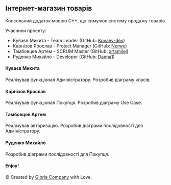 <h2>Інтернет-магазин товарів</h2>

Консольний додаток мовою С++, що симулює систему продажу товарів.

Учасники проекту:
- Куваєв Микита - Team Leader (GitHub: <a href="https://github.com/Kuvaev-dev">Kuvaev-dev</a>)
- Карнізов Ярослав - Project Manager (GitHub: <a href="https://github.com/Nerwe">Nerwe</a>)
- Тамбовцев Артем - SCRUM Master (GitHub: <a href="https://github.com/artsmilej">artsmilej</a>)
- Руденко Михайло - Developer (GitHub: <a href="https://github.com/Daena1">Daena1</a>)

<h4>Куваєв Микита</h4>
Реалізував функціонал Адміністратору. Розробив діаграму класів.
<h4>Карнізов Ярослав</h4>
Реалізував функціонал Покупця. Розробив діаграму Use Case.
<h4>Тамбовцев Артем</h4>
Реалізував авторизацію. Розробив діаграми послідовності для Адміністратору.
<h4>Руденко Михайло</h4>
Розробив діаграми послідовності для Покупця.

<h4>Enjoy!</h4>

&copy; Created by <a href="https://github.com/GloriaCompany">Gloria Company</a> with Love.
